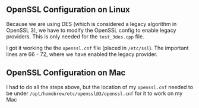 ## OpenSSL Configuration on Linux

Because we are using DES (which is considered a legacy algorithm in OpenSSL 3), we have to modify the OpenSSL config to enable legacy providers. This is only needed for the `test_3des.cpp` file.

I got it working the the `openssl.cnf` file (placed in `/etc/ssl`). The important lines are 66 - 72, where we have enabled the legacy provider. 


## OpenSSL Configuration on Mac

I had to do all the steps above, but the location of my `openssl.cnf` needed to be under `/opt/homebrew/etc/openssl@3/openssl.cnf` for it to work on my Mac
